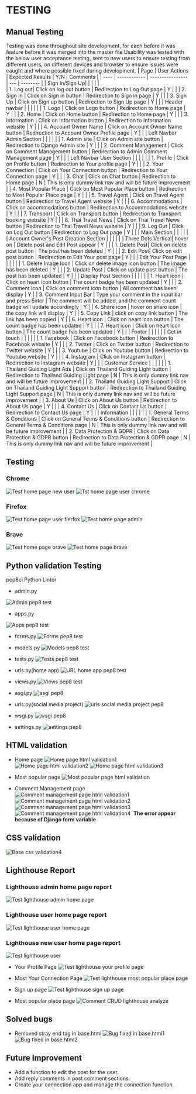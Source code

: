 # TESTING
## Manual Testing

Testing was done throughout site development, for each before it was feature before it was merged into the master file
Usability was tested with the below user acceptance testing, sent to new users to ensure testing from different users, on different devices and browser to ensure issues were caught and where possible fixed during development.
| Page | User Actions | Expected Results | Y/N | Comments |
| ---- | ------------ | ---------------- | --- | -------- |
| Sign In/Sign Up| | | |    |      
| 1. Log out| Click on log out button | Redirection to Log Out page | Y   | |
| 2. Sign In | Click on Sign in button | Redirection to Sign in page | Y   | |
| 3. Sign Up |  Click on Sign up button | Redirection to Sign Up page | Y   | |
| Header navbar |  | |    | |
| 1. Logo | Click on Logo button | Redirection to Home page | Y   | |
| 2. Home | Click on Home button | Redirection to Home page | Y   | |
| 3. Information     | Click on Information button | Redirection to Information website | Y   | |
| 4. Account Owner Name    | Click on Account Owner Name button | Redirection to Account Owner Profile page | Y   | |
| Left Navbar Admin Section |  | |    | |
| 1. Admin site     | Click on Admin site button | Redirection to Django Admin site | Y   | |
| 2. Comment Management | Click on Comment Management button | Redirection to Admin Comment Management page | Y   | |
| Left Navbar User Section |  | |    | |
| 1. Profile | Click on Profile button | Redirection to Your profile page | Y   | |
| 2. Your Connection | Click on Your Connection button | Redirection to Your Connection page | Y  | |
| 3. Chat  | Click on Chat button | Redirection to Home page | N | This is only dummy link nav and will be future improvement  |
| 4. Most Popular Place    | Click on Most Popular Place button | Redirection to Most Popular Place page | Y   | |
| 5. Travel Agent   | Click on Travel Agent button | Redirection to Travel Agent website | Y   | |
| 6. Accommodations | Click on accommodations button | Redirection to Accommodations website | Y   | |
| 7. Transport   | Click on Transport button | Redirection to Transport booking website  | Y   | |
| 8. Thai Travel News   | Click on Thai Travel News button | Redirection to Thai Travel News website | Y   | |
| 9. Log Out     | Click on Log Out button | Redirection to Log Out page | Y   | |
| Main Section |  | |    | |
| Account Owner's Post Creation Section |  | |    | |
| Three Dots Vertical| hover on | Delete post and Edit Post appear | Y   | |
| 1. Delete Post| Click on delete post button | The post has been deleted | Y   | |
| 2. Edit Post| Click on edit post button | Redirection to Edit Your post page | Y   | |
| Edit Your Post Page |  | |    | |
| 1. Delete Image Icon | Click on delete image icon  button | The image has been deleted | Y   | |
| 2. Update Post | Click on update post button | The post has been updated | Y   | |
| Display Post Section |  | |    | |
| 1. Heart icon | Click on heart icon button | The count badge has been updated | Y   | |
| 2. Comment icon | Click on comment icon button | All comment has been display | Y | 
| 3. Comment Input Bar | Type your comment in the input bar and press Enter | The comment will be added, and the comment count badge will update accordingly | Y |
| 4. Share icon | hover on share icon | the copy link will display  | Y |
| 5. Copy Link | click on copy link button | The link has been copied | Y |
| 6. Heart icon | Click on heart icon button | The count badge has been updated | Y   | |
| 7. Heart icon | Click on heart icon button | The count badge has been updated | Y   | |
| Footer |  | |    | |
| Get in touch |  | |    | |
| 1. Facebook | Click on Facebook button | Redirection to Facebook website | Y   | |
| 2. Twitter | Click on Twitter button | Redirection to Twitter website | Y   | |
| 3. Youtube | Click on Youtube button | Redirection to Youtube website | Y   | |
| 4. Instagram | Click on Instagram button | Redirection to Instagram website | Y   | |
| Customer Service |  | |    | |
| 1. Thailand Guiding Light Ads | Click on Thailand Guiding Light button | Redirection to  Thailand Guiding Light page | N | This is only dummy link nav and will be future improvement  |
| 2. Thailand Guiding Light Support | Click on Thailand Guiding Light Support  button | Redirection to Thailand Guiding Light Support  page | N | This is only dummy link nav and will be future improvement  |
| 3. About Us | Click on About Us button | Redirection to About Us page | Y   | |
| 4. Contact Us | Click on Contact Us button | Redirection to Contact Us page | Y   | |
| Information |  | |    | |
| 1. General Terms & Conditions | Click on General Terms & Conditions button | Redirection to General Terms & Conditions page | N | This is only dummy link nav and will be future improvement  |
| 2. Data Protection & GDPR | Click on Data Protection & GDPR button | Redirection to Data Protection & GDPR page | N | This is only dummy link nav and will be future improvement  |

## Testing
### Chrome
![Test home page new user](documentation/test-home-page-chrome.png)
![Tst home page user chrome](documentation/test-home-page-admin-chrome.png)
### Firefox
![Test home page user fierfox](documentation/test-home-page-user-firefox.png)
![Test home page admin](documentation/test-chrome.png)
### Brave
![Test home page brave](documentation/test-brave-home-page.png)
![Test home page brave](documentation/test-brabe-home-page.png)
## Python validation Testing
pep8ci Python Linter
- admin.py

![Admin pep8 test](documentation/admin-pep8.png)
- apps.py

![Apps pep8 test](documentation/app-pep8.png)

- forms.py
![Forms pep8 test](documentation/forms-pep8.png)

- models.py
![Models pep8 test](documentation/models-pep8.png)

- tests.py
![Tests pep8 test](documentation/test-pep8.png)

- urls.py(home app)
![URL home app pep8 test](documentation/urls-home-app-pep8.png)

- views.py
![Views pep8 test](documentation/views-pep8.png)

- asgi.py
![asgi pep8](documentation/asgi-pep8.png)

- urls.py(social media project)
![urls social media project pep8](documentation/url-social-media-project-pep8.png)

- wsgi.py
![wsgi pep8](documentation/wsgi-pep8.png)

- settings.py
![settings pep8](documentation/settings-pep8.png)

## HTML validation
- Home page
![Home page html validation1](documentation/home-page-html-validation1.png)
![Home page html validation2](documentation/home-page-html-validation2.png)
![Home page html validation3](documentation/home-page-html-validation3.png)

- Most popular page
![Most popular page html validation](documentation/most-popular-page-html-validation.png)

- Comment Management page
![Comment management page html validation1](documentation/comment-crud-page-html-validation1.png)
![ Comment  management page html validation2](documentation/comment-crud-page-html-validation2.png)
![Comment  management page html validation3](documentation/comment-crud-page-html-validation3.png)
![Comment  management page html validation4](documentation/comment-crud-page-html-validation4.png)
![]()
**The error appear because of Django form variable**

## CSS validation
![Base css validation4](documentation/base-css-validation.png)
![]()
## Lighthouse Report
### Lighthouse admin home page report
![Test lighthouse admin home page](documentation/lighthouse-test-admin-home-page.png)

### Lighthouse user home page report

![Test lighthouse user home page](documentation/lighthouse-test-user-home-page.png)
### Lighthouse new user home page report

![Test lighthouse user](documentation/lighthouse-test-new-user-home-page.png)

- Your Profile Page
![Test lighthouse your profile page](documentation/lighthouse-test-your-profile-page.png)

- Most Your Connection Page
![Test lighthouse most popular place page](documentation/lighthouse-test-your-connection-page.png)
- Sign up page
![Test lighthouse sign up page](documentation/lighthouse-test-signup-page.png)

- Most popular place page
![Comment CRUD lighthouse analyze](documentation/lighthouse-test-most-popular-place-page.png)
## Solved bugs
- Removed stray end tag in base.html
![Bug fixed in base.html1](documentation/stray-end-tag-bug-fixed1.jpeg)
![Bug fixed in base.html2](documentation/stray-end-tag-bug-fixed2.jpeg)
## Future Improvement
- Add a function to edit the post for the user.
- Add reply comments in post comment sections.
- Create your connection app and manage the connection function.

